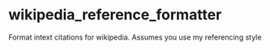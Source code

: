 wikipedia_reference_formatter
=============================

Format intext citations for wikipedia. Assumes you use my referencing style
